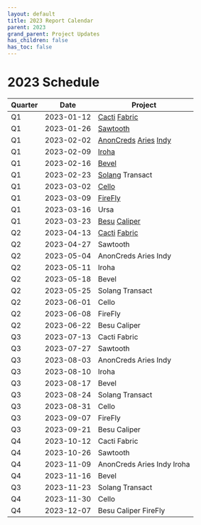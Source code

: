 ```yaml
---
layout: default
title: 2023 Report Calendar
parent: 2023
grand_parent: Project Updates
has_children: false
has_toc: false
---
```


# 2023 Schedule


| Quarter | Date       | Project   |
| ------- | ---------- | --------- |
| Q1      | 2023-01-12 | [Cacti](2023-Q1-Hyperledger-Cacti) [Fabric](2023-Q1-Hyperledger-Fabric) |
| Q1      | 2023-01-26 | [Sawtooth](2023-Q1-Hyperledger-Sawtooth) |
| Q1      | 2023-02-02 | [AnonCreds](2023-Q1-Hyperledger-AnonCreds) [Aries](2023-Q1-Hyperledger-Aries) [Indy](2023-Q1-Hyperledger-Indy) |
| Q1      | 2023-02-09 | [Iroha](2023-Q1-Hyperledger-Iroha) |
| Q1      | 2023-02-16 | [Bevel](2023-Q1-Hyperledger-Bevel) |
| Q1      | 2023-02-23 | [Solang](2023-Q1-Hyperledger-Solang) Transact |
| Q1      | 2023-03-02 | [Cello](2023-Q1-Hyperledger-Cello) |
| Q1      | 2023-03-09 | [FireFly](2023-Q1-Hyperledger-FireFly) |
| Q1      | 2023-03-16 | Ursa |
| Q1      | 2023-03-23 | [Besu](2023-Q1-Hyperledger-Besu) [Caliper](2023-Q1-Hyperledger-Caliper) |
| Q2      | 2023-04-13 | [Cacti](2023-Q2-Hyperledger-Cacti) [Fabric](2023-Q2-Hyperledger-Fabric) |
| Q2      | 2023-04-27 | Sawtooth  |
| Q2      | 2023-05-04 | AnonCreds Aries Indy |
| Q2      | 2023-05-11 | Iroha     |
| Q2      | 2023-05-18 | Bevel     |
| Q2      | 2023-05-25 | Solang Transact |
| Q2      | 2023-06-01 | Cello     |
| Q2      | 2023-06-08 | FireFly   |
| Q2      | 2023-06-22 | Besu Caliper |
| Q3      | 2023-07-13 | Cacti Fabric |
| Q3      | 2023-07-27 | Sawtooth  |
| Q3      | 2023-08-03 | AnonCreds Aries Indy |
| Q3      | 2023-08-10 | Iroha     |
| Q3      | 2023-08-17 | Bevel     |
| Q3      | 2023-08-24 | Solang Transact |
| Q3      | 2023-08-31 | Cello     |
| Q3      | 2023-09-07 | FireFly   |
| Q3      | 2023-09-21 | Besu Caliper |
| Q4      | 2023-10-12 | Cacti Fabric |
| Q4      | 2023-10-26 | Sawtooth  |
| Q4      | 2023-11-09 | AnonCreds Aries Indy Iroha |
| Q4      | 2023-11-16 | Bevel     |
| Q3      | 2023-11-23 | Solang Transact |
| Q4      | 2023-11-30 | Cello     |
| Q4      | 2023-12-07 | Besu Caliper FireFly   |


